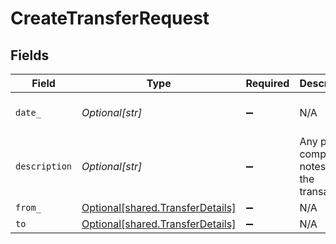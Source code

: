 # CreateTransferRequest


## Fields

| Field                                                                      | Type                                                                       | Required                                                                   | Description                                                                | Example                                                                    |
| -------------------------------------------------------------------------- | -------------------------------------------------------------------------- | -------------------------------------------------------------------------- | -------------------------------------------------------------------------- | -------------------------------------------------------------------------- |
| `date_`                                                                    | *Optional[str]*                                                            | :heavy_minus_sign:                                                         | N/A                                                                        | 2022-10-23 00:00:00 +0000 UTC                                              |
| `description`                                                              | *Optional[str]*                                                            | :heavy_minus_sign:                                                         | Any private, company notes about the transaction.                          | APPLE.COM/BILL - 09001077498 - Card Ending: 4590                           |
| `from_`                                                                    | [Optional[shared.TransferDetails]](../../models/shared/transferdetails.md) | :heavy_minus_sign:                                                         | N/A                                                                        |                                                                            |
| `to`                                                                       | [Optional[shared.TransferDetails]](../../models/shared/transferdetails.md) | :heavy_minus_sign:                                                         | N/A                                                                        |                                                                            |